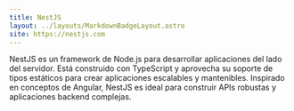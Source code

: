 ```yaml
---
title: NestJS
layout: ../layouts/MarkdownBadgeLayout.astro
site: https://nestjs.com
---
```


NestJS es un framework de Node.js para desarrollar aplicaciones del lado del servidor. Está construido con TypeScript y aprovecha su soporte de tipos estáticos para crear aplicaciones escalables y mantenibles. Inspirado en conceptos de Angular, NestJS es ideal para construir APIs robustas y aplicaciones backend complejas.